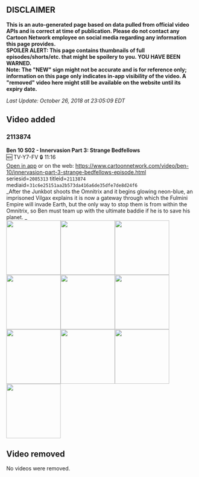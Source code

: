 ## DISCLAIMER
**This is an auto-generated page based on data pulled from official video APIs and is correct at time of publication. Please do not contact any Cartoon Network employee on social media regarding any information this page provides.**  
**SPOILER ALERT: This page contains thumbnails of full episodes/shorts/etc. that might be spoilery to you. YOU HAVE BEEN WARNED.**  
**Note: The "NEW" sign might not be accurate and is for reference only; information on this page only indicates in-app visibility of the video. A "removed" video here might still be available on the website until its expiry date.**  

_Last Update: October 26, 2018 at 23:05:09 EDT_
## Video added
### 2113874
**Ben 10 S02 - Innervasion Part 3: Strange Bedfellows**  
🆕 TV-Y7-FV 🔒 11:16  
[Open in app](https://tinyurl.com/yau9l3e4) or on the web: https://www.cartoonnetwork.com/video/ben-10/innervasion-part-3-strange-bedfellows-episode.html  
seriesid=`2085313` titleid=`2113874` mediaid=`31c6e25151aa2b573da416a6de35dfe7de8d24f6`  
_After the Junkbot shoots the Omnitrix and it begins glowing neon-blue, an imprisoned Vilgax explains it is now a gateway through which the Fulmini Empire will invade Earth, but the only way to stop them is from within the Omnitrix, so Ben must team up with the ultimate baddie if he is to save his planet. _  
<a href="https://s3.amazonaws.com/cn-orchestrator/2113874_001_1280x720.jpg"><img src="https://s3.amazonaws.com/cn-orchestrator/2113874_001_640x360.jpg" height="144px" /></a><a href="https://s3.amazonaws.com/cn-orchestrator/2113874_002_1280x720.jpg"><img src="https://s3.amazonaws.com/cn-orchestrator/2113874_002_640x360.jpg" height="144px" /></a><a href="https://s3.amazonaws.com/cn-orchestrator/2113874_003_1280x720.jpg"><img src="https://s3.amazonaws.com/cn-orchestrator/2113874_003_640x360.jpg" height="144px" /></a><a href="https://s3.amazonaws.com/cn-orchestrator/2113874_004_1280x720.jpg"><img src="https://s3.amazonaws.com/cn-orchestrator/2113874_004_640x360.jpg" height="144px" /></a><a href="https://s3.amazonaws.com/cn-orchestrator/2113874_005_1280x720.jpg"><img src="https://s3.amazonaws.com/cn-orchestrator/2113874_005_640x360.jpg" height="144px" /></a><a href="https://s3.amazonaws.com/cn-orchestrator/2113874_006_1280x720.jpg"><img src="https://s3.amazonaws.com/cn-orchestrator/2113874_006_640x360.jpg" height="144px" /></a><a href="https://s3.amazonaws.com/cn-orchestrator/2113874_007_1280x720.jpg"><img src="https://s3.amazonaws.com/cn-orchestrator/2113874_007_640x360.jpg" height="144px" /></a><a href="https://s3.amazonaws.com/cn-orchestrator/2113874_008_1280x720.jpg"><img src="https://s3.amazonaws.com/cn-orchestrator/2113874_008_640x360.jpg" height="144px" /></a><a href="https://s3.amazonaws.com/cn-orchestrator/2113874_009_1280x720.jpg"><img src="https://s3.amazonaws.com/cn-orchestrator/2113874_009_640x360.jpg" height="144px" /></a><a href="https://s3.amazonaws.com/cn-orchestrator/2113874_010_1280x720.jpg"><img src="https://s3.amazonaws.com/cn-orchestrator/2113874_010_640x360.jpg" height="144px" /></a>
## Video removed
No videos were removed.
